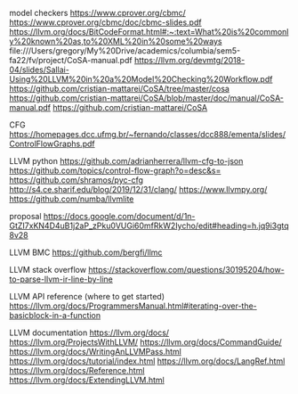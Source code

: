 model checkers
https://www.cprover.org/cbmc/
https://www.cprover.org/cbmc/doc/cbmc-slides.pdf
https://llvm.org/docs/BitCodeFormat.html#:~:text=What%20is%20commonly%20known%20as,to%20XML%20in%20some%20ways
file:///Users/gregory/My%20Drive/academics/columbia/sem5-fa22/fv/project/CoSA-manual.pdf
https://llvm.org/devmtg/2018-04/slides/Sallai-Using%20LLVM%20in%20a%20Model%20Checking%20Workflow.pdf
https://github.com/cristian-mattarei/CoSA/tree/master/cosa
https://github.com/cristian-mattarei/CoSA/blob/master/doc/manual/CoSA-manual.pdf
https://github.com/cristian-mattarei/CoSA

CFG
https://homepages.dcc.ufmg.br/~fernando/classes/dcc888/ementa/slides/ControlFlowGraphs.pdf

LLVM python
https://github.com/adrianherrera/llvm-cfg-to-json
https://github.com/topics/control-flow-graph?o=desc&s=
https://github.com/shramos/pyc-cfg
http://s4.ce.sharif.edu/blog/2019/12/31/clang/
https://www.llvmpy.org/
https://github.com/numba/llvmlite

proposal
https://docs.google.com/document/d/1n-GtZI7xKN4D4uB1j2aP_zPku0VUGi60mfRkW2Iycho/edit#heading=h.jq9i3gtq8v28

LLVM BMC
https://github.com/bergfi/llmc

LLVM stack overflow
https://stackoverflow.com/questions/30195204/how-to-parse-llvm-ir-line-by-line

LLVM API reference (where to get started)
https://llvm.org/docs/ProgrammersManual.html#iterating-over-the-basicblock-in-a-function

LLVM documentation
https://llvm.org/docs/
https://llvm.org/ProjectsWithLLVM/
https://llvm.org/docs/CommandGuide/
https://llvm.org/docs/WritingAnLLVMPass.html
https://llvm.org/docs/tutorial/index.html
https://llvm.org/docs/LangRef.html
https://llvm.org/docs/Reference.html
https://llvm.org/docs/ExtendingLLVM.html

